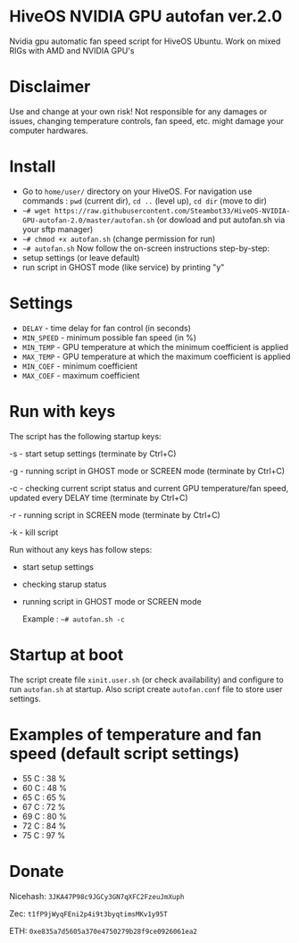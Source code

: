 # HiveOS NVIDIA GPU autofan ver.2.0
Nvidia gpu automatic fan speed script for HiveOS Ubuntu. Work on mixed RIGs with AMD and NVIDIA GPU's

# Disclaimer
Use and change at your own risk! Not responsible for any damages or issues, changing temperature controls, fan speed, etc. might damage your computer hardwares.

# Install
- Go to ```home/user/``` directory on your HiveOS. 
For navigation use commands : ```pwd``` (current dir), ```cd ..``` (level up), ```cd dir``` (move to dir)
- ```~# wget https://raw.githubusercontent.com/Steambot33/HiveOS-NVIDIA-GPU-autofan-2.0/master/autofan.sh```
(or dowload and put autofan.sh via your sftp manager)
- ```~# chmod +x autofan.sh``` 
(change permission for run)
- ```~# autofan.sh```
Now follow the on-screen instructions step-by-step:
- setup settings (or leave default)
- run script in GHOST mode (like service) by printing "y"

# Settings
 - ```DELAY``` - time delay for fan control (in seconds)
 - ```MIN_SPEED``` - minimum possible fan speed (in %)
 - ```MIN_TEMP``` - GPU temperature at which the minimum coefficient is applied
 - ```MAX_TEMP``` - GPU temperature at which the maximum coefficient is applied
 - ```MIN_COEF``` - minimum coefficient
 - ```MAX_COEF``` - maximum coefficient


# Run with keys
The script has the following startup keys:

-s 		- start setup settings (terminate by Ctrl+C)

-g 		- running script in GHOST mode or SCREEN mode (terminate by Ctrl+C)

-c 		- checking current script status and current GPU temperature/fan speed, updated every DELAY time (terminate by Ctrl+C)

-r 		- running script in SCREEN mode (terminate by Ctrl+C)

-k 		- kill script

  Run without any keys has follow steps: 
  - start setup settings
  - checking starup status
  - running script in GHOST mode or SCREEN mode
	
	Example : ```~# autofan.sh -c```
	
# Startup at boot
The script create file ```xinit.user.sh``` (or check availability) and configure to run ```autofan.sh``` at startup.
Also script create ```autofan.conf``` file to store user settings.

# Examples of temperature and fan speed (default script settings)
- 55 C : 38 %
- 60 C : 48 %
- 65 C : 65 %
- 67 C : 72 %
- 69 C : 80 %
- 72 C : 84 %
- 75 C : 97 %

# Donate

Nicehash: ```3JKA47P98c9JGCy3GN7qXFC2FzeuJmXuph```

Zec: ```t1fP9jWyqFEni2p4i9t3byqtimsMKv1y95T```

ETH: ```0xe835a7d5605a370e4750279b28f9ce0926061ea2```

	

